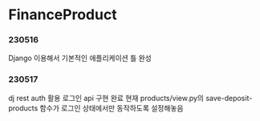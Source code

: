 # FinanceProduct

### 230516
Django 이용해서 기본적인 애플리케이션 틀 완성

### 230517
dj rest auth 활용 로그인 api 구현 완료
현재 products/view.py의 save-deposit-products 함수가 로그인 상태에서만 동작하도록 설정해놓음
